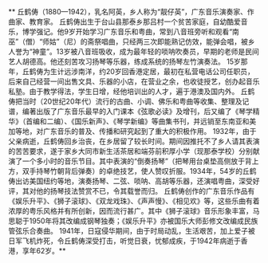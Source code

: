 **    丘鹤俦（1880—1942），乳名阿英，乡人称为“靓仔英”，广东音乐演奏家、作曲家、教育家。 丘鹤俦出生于台山县那泰乡那吕村一个贫苦家庭，自幼酷爱音乐，博学强记。他9岁开始学习广东音乐和粤曲，常到八音班旁听和观看“南巫”（僧）“师姑”（尼）的斋祭唱曲，只经两三次即能熟记仿效，能弹会唱，被乡人誉为“神童”。13岁被八音班吸收，成为最年轻的唢呐吹奏员，早期的老师是民间艺人胡德高。他还刻苦攻习扬琴等乐器，练成系统的扬琴左竹演奏法。 15岁那年，丘鹤俦为生计远涉南洋，约20岁回香港定居，最初在私营电话公司任职员，后来自己经营一间出售文具、乐器的小店，在营业之余，也收徒授艺，创办起音乐私塾。由于教学得法，学生日增，经他培训出的人才，遍于港澳及国内外。 丘鹤俦把当时（20世纪20年代）流行的古曲、小调、佛乐和粤曲等收集、整理及记谱，编著出版了广东音乐最早的入门课本《弦歌必读》及增刊，后又编了《琴学精华》（首编和二编）、《国乐新声》、《琴学新编》等曲集书刊，并远销至东南亚和美加等地，对广东音乐的普及、传播和研究起到了重大的积极作用。 1932年，由于父亲病逝，丘鹤俦回乡治丧，在乡居留了较长时间。期间因推托不了乡人请其表演的苦苦要求，遂于家乡大同市新生活茶居和端芬前积厚小学（现那泰学校）分别献演了一个多小时的音乐节目。其中表演的“倒奏扬琴”（把琴用台桌垫高侧放于背上方，双手持琴竹朝背后弹奏）的卓绝技艺，使人赞叹折服。1934年，54岁的丘鹤俦出访美国纽约等地，演奏扬琴、二弦、唢呐、高胡等乐器，还演唱粤曲，深受好评，其对他的扬琴技法赞赏不已，令其载誉而归。 丘鹤俦创作的广东音乐作品有《娱乐升平》、《狮子滚球》、《双龙戏珠》、《声声慢》、《相见欢》等，这些乐曲有着浓厚的粤乐风格并有所创新，因而流行甚广。其中《狮子滚球》音乐形象丰富，马思聪于1950年将其改编成钢琴独奏；《娱乐升平》亦被国乐大师彭修文改编成民族管弦乐合奏曲。 1941年，日寇侵华期间，由于时局动乱，生活艰苦，加上爱子被日军飞机炸死，令丘鹤俦深受打击，听觉日衰，忧郁成疾，于1942年病逝于香港，享年62岁。**